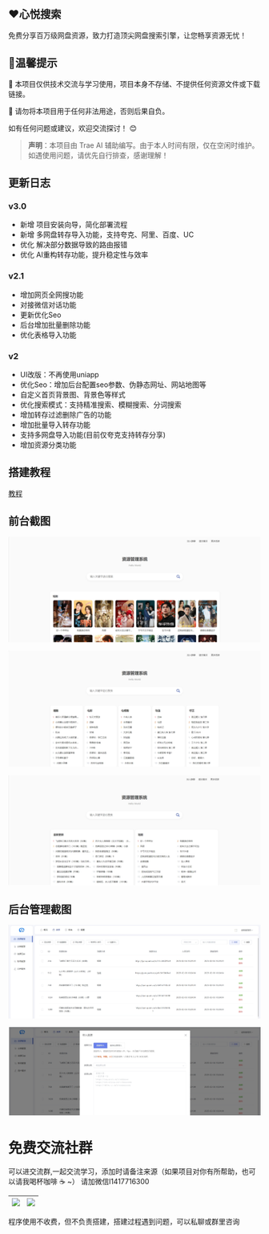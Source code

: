 ## ❤️心悦搜索

免费分享百万级网盘资源，致力打造顶尖网盘搜索引擎，让您畅享资源无忧！

## 🔔温馨提示

📌 本项目仅供技术交流与学习使用，项目本身不存储、不提供任何资源文件或下载链接。

📌 请勿将本项目用于任何非法用途，否则后果自负。

如有任何问题或建议，欢迎交流探讨！ 😊

> **声明**：本项目由 Trae AI 辅助编写。由于本人时间有限，仅在空闲时维护。如遇使用问题，请优先自行排查，感谢理解！

## 更新日志

### v3.0 

- 新增 项目安装向导，简化部署流程
- 新增 多网盘转存导入功能，支持夸克、阿里、百度、UC
- 优化 解决部分数据导致的路由报错
- 优化 AI重构转存功能，提升稳定性与效率


### v2.1

- 增加网页全网搜功能
- 对接微信对话功能
- 更新优化Seo
- 后台增加批量删除功能
- 优化表格导入功能


### v2

- UI改版：不再使用uniapp
- 优化Seo：增加后台配置seo参数、伪静态网址、网站地图等
- 自定义首页背景图、背景色等样式
- 优化搜索模式：支持精准搜索、模糊搜索、分词搜索
- 增加转存过滤删除广告的功能
- 增加批量导入转存功能
- 支持多网盘导入功能(目前仅夸克支持转存分享)
- 增加资源分类功能

## 搭建教程

[教程](https://tcn6g7hyxvir.feishu.cn/wiki/WYT4wZtrjijeswkI0RSc4ofTnah)


## 前台截图

![image](github/p3.png)

![image](github/p2.png)

![image](github/p1.png)

## 后台管理截图

![image](github/1.png)

![image](github/2.png)


# 免费交流社群

可以进交流群,一起交流学习，添加时请备注来源（如果项目对你有所帮助，也可以请我喝杯咖啡 ☕️ ~）
请加微信l1417716300


| <img src="https://www.xinyueso.com/github/qr1.jpg" width="180px"> | <img src="https://www.xinyueso.com/github/qr9.jpg" width="180px"> |
| --- | --- |

程序使用不收费，但不负责搭建，搭建过程遇到问题，可以私聊或群里咨询



